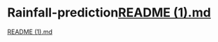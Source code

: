 # Rainfall-prediction[README (1).md](https://github.com/user-attachments/files/17729354/README.1.md)
[README (1).md](https://github.com/user-attachments/files/17729355/README.1.md)
